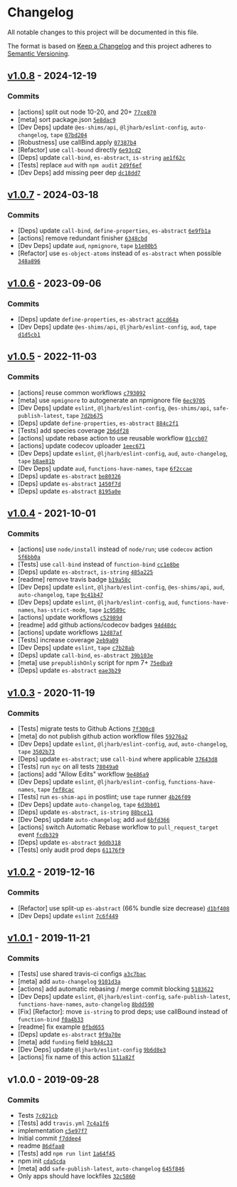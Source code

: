 # Changelog

All notable changes to this project will be documented in this file.

The format is based on [Keep a Changelog](https://keepachangelog.com/en/1.0.0/)
and this project adheres to [Semantic Versioning](https://semver.org/spec/v2.0.0.html).

## [v1.0.8](https://github.com/es-shims/Array.prototype.map/compare/v1.0.7...v1.0.8) - 2024-12-19

### Commits

- [actions] split out node 10-20, and 20+ [`77ce870`](https://github.com/es-shims/Array.prototype.map/commit/77ce87092ab32686eebbaf92c8ce2e10578569cc)
- [meta] sort package.json [`5e8dac9`](https://github.com/es-shims/Array.prototype.map/commit/5e8dac9bc8bb58a829c74f91653dd8e15ec99cd4)
- [Dev Deps] update `@es-shims/api`, `@ljharb/eslint-config`, `auto-changelog`, `tape` [`07bd204`](https://github.com/es-shims/Array.prototype.map/commit/07bd20414776da3b01fc709aaf1924763d3427af)
- [Robustness] use callBind.apply [`07387b4`](https://github.com/es-shims/Array.prototype.map/commit/07387b4e9af8587977801e6d867725709f5b5da2)
- [Refactor] use `call-bound` directly [`6e93cd2`](https://github.com/es-shims/Array.prototype.map/commit/6e93cd2422ad2d5655aa15f3e25a95a4ab41b15e)
- [Deps] update `call-bind`, `es-abstract`, `is-string` [`ae1f62c`](https://github.com/es-shims/Array.prototype.map/commit/ae1f62c6766e249fca663cd2780a40975469fdbc)
- [Tests] replace `aud` with `npm audit` [`2d9f6ef`](https://github.com/es-shims/Array.prototype.map/commit/2d9f6ef08efa0024798f05438874087174b4902f)
- [Dev Deps] add missing peer dep [`dc18dd7`](https://github.com/es-shims/Array.prototype.map/commit/dc18dd7ebe4665aa98969bdf6b7a6d6964227a46)

## [v1.0.7](https://github.com/es-shims/Array.prototype.map/compare/v1.0.6...v1.0.7) - 2024-03-18

### Commits

- [Deps] update `call-bind`, `define-properties`, `es-abstract` [`6e9fb1a`](https://github.com/es-shims/Array.prototype.map/commit/6e9fb1ae81e665c218f337e93eba9a365252eea1)
- [actions] remove redundant finisher [`6348cbd`](https://github.com/es-shims/Array.prototype.map/commit/6348cbdccbbde2cfd536bc5032736bfb044c83c8)
- [Dev Deps] update `aud`, `npmignore`, `tape` [`b1e00b5`](https://github.com/es-shims/Array.prototype.map/commit/b1e00b5a8ae16ebd3fc7214af033888645b98923)
- [Refactor] use `es-object-atoms` instead of `es-abstract` when possible [`348a896`](https://github.com/es-shims/Array.prototype.map/commit/348a896ca9a8741380ce4291238817a20a023841)

## [v1.0.6](https://github.com/es-shims/Array.prototype.map/compare/v1.0.5...v1.0.6) - 2023-09-06

### Commits

- [Deps] update `define-properties`, `es-abstract` [`accd64a`](https://github.com/es-shims/Array.prototype.map/commit/accd64a9aff33e13ad5b6f6f32e738e8d898c076)
- [Dev Deps] update `@es-shims/api`, `@ljharb/eslint-config`, `aud`, `tape` [`d1d5cb1`](https://github.com/es-shims/Array.prototype.map/commit/d1d5cb1bb126140d5ad3d55705e1bf3afcbb40cd)

## [v1.0.5](https://github.com/es-shims/Array.prototype.map/compare/v1.0.4...v1.0.5) - 2022-11-03

### Commits

- [actions] reuse common workflows [`c793092`](https://github.com/es-shims/Array.prototype.map/commit/c793092afae6c6df1a12f83c18b8710993039307)
- [meta] use `npmignore` to autogenerate an npmignore file [`6ec9705`](https://github.com/es-shims/Array.prototype.map/commit/6ec97053be3365748623b9f08460ab0ef98e4a66)
- [Dev Deps] update `eslint`, `@ljharb/eslint-config`, `@es-shims/api`, `safe-publish-latest`, `tape` [`7d2b675`](https://github.com/es-shims/Array.prototype.map/commit/7d2b675dca7a1ccab28dde7c5fab390d6cdc4d8a)
- [Deps] update `define-properties`, `es-abstract` [`884c2f1`](https://github.com/es-shims/Array.prototype.map/commit/884c2f11a9fed3053af348f627b2ff9248c95cfd)
- [Tests] add species coverage [`2b6df28`](https://github.com/es-shims/Array.prototype.map/commit/2b6df287c84751c910d3f01d009600684e2b6255)
- [actions] update rebase action to use reusable workflow [`01ccb07`](https://github.com/es-shims/Array.prototype.map/commit/01ccb07c7f77bc218f54de61b2fff3a0479be037)
- [actions] update codecov uploader [`1eec671`](https://github.com/es-shims/Array.prototype.map/commit/1eec67117364ee2913bd5a16e336b22c9e13ae5d)
- [Dev Deps] update `eslint`, `@ljharb/eslint-config`, `aud`, `auto-changelog`, `tape` [`b8ae81b`](https://github.com/es-shims/Array.prototype.map/commit/b8ae81b535728ca06b2ea976c6be97b9e1262cc7)
- [Dev Deps] update `aud`, `functions-have-names`, `tape` [`6f2ccae`](https://github.com/es-shims/Array.prototype.map/commit/6f2ccaed5367de01519d96ba25a95966f1f30df2)
- [Deps] update `es-abstract` [`be80326`](https://github.com/es-shims/Array.prototype.map/commit/be80326dea4dd9baff2b84fa8cc8891fd74f967e)
- [Deps] update `es-abstract` [`1450f7d`](https://github.com/es-shims/Array.prototype.map/commit/1450f7d8b02eddd30762e7f81d3a8cc721642d4c)
- [Deps] update `es-abstract` [`8195a0e`](https://github.com/es-shims/Array.prototype.map/commit/8195a0e83620fa05ae03e2617b07b6937cfc3733)

## [v1.0.4](https://github.com/es-shims/Array.prototype.map/compare/v1.0.3...v1.0.4) - 2021-10-01

### Commits

- [actions] use `node/install` instead of `node/run`; use `codecov` action [`5f6bb0a`](https://github.com/es-shims/Array.prototype.map/commit/5f6bb0afa3645cc08cf8ea86a609e54c1efe2e00)
- [Tests] use `call-bind` instead of `function-bind` [`cc1e8be`](https://github.com/es-shims/Array.prototype.map/commit/cc1e8be8f569d94c435cc77aa95c92fa286acf25)
- [Deps] update `es-abstract`, `is-string` [`485a225`](https://github.com/es-shims/Array.prototype.map/commit/485a2254c0aced3e888035659b33dabc5ae04b71)
- [readme] remove travis badge [`b19a58c`](https://github.com/es-shims/Array.prototype.map/commit/b19a58cac0f354a18cdd53c2b23fc2eed5895701)
- [Dev Deps] update `eslint`, `@ljharb/eslint-config`, `@es-shims/api`, `aud`, `auto-changelog`, `tape` [`9c41b47`](https://github.com/es-shims/Array.prototype.map/commit/9c41b47b23bb06e5b5b79b8c830822beedade0aa)
- [Dev Deps] update `eslint`, `@ljharb/eslint-config`, `aud`, `functions-have-names`, `has-strict-mode`, `tape` [`1c9589c`](https://github.com/es-shims/Array.prototype.map/commit/1c9589cceaefe2930b8ce01a7639decd80b49d39)
- [actions] update workflows [`c52989d`](https://github.com/es-shims/Array.prototype.map/commit/c52989d548d9c65705e80dc630ca1688b58c7403)
- [readme] add github actions/codecov badges [`94d48dc`](https://github.com/es-shims/Array.prototype.map/commit/94d48dc111f97426f54076b7341883ccab86eec3)
- [actions] update workflows [`12d87af`](https://github.com/es-shims/Array.prototype.map/commit/12d87afe4f1efd5e758367eee21ecee628f41738)
- [Tests] increase coverage [`2eb9a09`](https://github.com/es-shims/Array.prototype.map/commit/2eb9a0983daeae85dc450f307789018138329e7b)
- [Dev Deps] update `eslint`, `tape` [`c7b28ab`](https://github.com/es-shims/Array.prototype.map/commit/c7b28ab73951f428f2919d479df30b7506802896)
- [Deps] update `call-bind`, `es-abstract` [`39b103e`](https://github.com/es-shims/Array.prototype.map/commit/39b103ea6f8ede7ec0990af02b7a5235c408a2e4)
- [meta] use `prepublishOnly` script for npm 7+ [`75edba9`](https://github.com/es-shims/Array.prototype.map/commit/75edba96d1b550fa53c727eaebe5b942be8af338)
- [Deps] update `es-abstract` [`eae3b29`](https://github.com/es-shims/Array.prototype.map/commit/eae3b291fb42246a4615aa27bd3b816e8c8e94ec)

## [v1.0.3](https://github.com/es-shims/Array.prototype.map/compare/v1.0.2...v1.0.3) - 2020-11-19

### Commits

- [Tests] migrate tests to Github Actions [`7f300c8`](https://github.com/es-shims/Array.prototype.map/commit/7f300c8dc386f6452a8a742c3ff1955f79fca448)
- [meta] do not publish github action workflow files [`59276a2`](https://github.com/es-shims/Array.prototype.map/commit/59276a22dbac0a431e422d7056b06a51c565c0ed)
- [Dev Deps] update `eslint`, `@ljharb/eslint-config`, `aud`, `auto-changelog`,  `tape` [`3502b73`](https://github.com/es-shims/Array.prototype.map/commit/3502b73827b0998edd6538ce7728d5fd9933c15f)
- [Deps] update `es-abstract`; use `call-bind` where applicable [`37643d8`](https://github.com/es-shims/Array.prototype.map/commit/37643d8611c54b4b7f159532b4a7ea8fc183cb6b)
- [Tests] run `nyc` on all tests [`78049a0`](https://github.com/es-shims/Array.prototype.map/commit/78049a085944abd2186d9d7fbcf442b19b11d1e7)
- [actions] add "Allow Edits" workflow [`9e486a9`](https://github.com/es-shims/Array.prototype.map/commit/9e486a9865d5874768ed414b1e1cf30ec025fed7)
- [Dev Deps] update `eslint`, `@ljharb/eslint-config`, `functions-have-names`, `tape` [`fef8cac`](https://github.com/es-shims/Array.prototype.map/commit/fef8cac1ed6b3f37fcc8d77e44603d0f885ab4a3)
- [Tests] run `es-shim-api` in postlint; use `tape` runner [`4b26f09`](https://github.com/es-shims/Array.prototype.map/commit/4b26f09fcac54df57fb496ca31f435336e1ef470)
- [Dev Deps] update `auto-changelog`, `tape` [`6d3bb01`](https://github.com/es-shims/Array.prototype.map/commit/6d3bb01f5d092fce194a51d2782133803b8801ee)
- [Deps] update `es-abstract`, `is-string` [`88bce11`](https://github.com/es-shims/Array.prototype.map/commit/88bce1118b8452c9f6c89d68f2f247f1946e89dd)
- [Dev Deps] update `auto-changelog`; add `aud` [`6bfd366`](https://github.com/es-shims/Array.prototype.map/commit/6bfd3666905d45e76a3b988f01720c98619e84a4)
- [actions] switch Automatic Rebase workflow to `pull_request_target` event [`fcdb329`](https://github.com/es-shims/Array.prototype.map/commit/fcdb329c0bb0f23a77c4092dbdbed0e1073b4582)
- [Deps] update `es-abstract` [`9ddb318`](https://github.com/es-shims/Array.prototype.map/commit/9ddb31815b8254a2d1f2fc1e9b37da9b42ed979e)
- [Tests] only audit prod deps [`61176f9`](https://github.com/es-shims/Array.prototype.map/commit/61176f995d0c58348a95f04b8b15aa51ba21711f)

## [v1.0.2](https://github.com/es-shims/Array.prototype.map/compare/v1.0.1...v1.0.2) - 2019-12-16

### Commits

- [Refactor] use split-up `es-abstract` (66% bundle size decrease) [`d1bf408`](https://github.com/es-shims/Array.prototype.map/commit/d1bf408f70ef059bcb8beb28f960073ed4792c23)
- [Dev Deps] update `eslint` [`7c6f449`](https://github.com/es-shims/Array.prototype.map/commit/7c6f449e1b0ec6a7b0c04b1952a6a16d145fa2a1)

## [v1.0.1](https://github.com/es-shims/Array.prototype.map/compare/v1.0.0...v1.0.1) - 2019-11-21

### Commits

- [Tests] use shared travis-ci configs [`a3c7bac`](https://github.com/es-shims/Array.prototype.map/commit/a3c7bac90d35642d683ad7704be4c4bf639ae0ee)
- [meta] add `auto-changelog` [`9101d3a`](https://github.com/es-shims/Array.prototype.map/commit/9101d3a09cc6bb3fd814439ea81664cdf436d75a)
- [actions] add automatic rebasing / merge commit blocking [`5183622`](https://github.com/es-shims/Array.prototype.map/commit/5183622f5819712275e1fbdb16c27c4aae35b3c1)
- [Dev Deps] update `eslint`, `@ljharb/eslint-config`, `safe-publish-latest`, `functions-have-names`, `auto-changelog` [`8bdd590`](https://github.com/es-shims/Array.prototype.map/commit/8bdd5904e505a96f7cfa34cf15618a4b551e9b29)
- [Fix] [Refactor]: move `is-string` to prod deps; use callBound instead of `function-bind` [`f0a4b33`](https://github.com/es-shims/Array.prototype.map/commit/f0a4b33df2268f2e7bdc3f777e0c1d3d85f99a90)
- [readme] fix example [`0fbd655`](https://github.com/es-shims/Array.prototype.map/commit/0fbd655b90b4d7791bd26da4322370230e40aca2)
- [Deps] update `es-abstract` [`9f9a70e`](https://github.com/es-shims/Array.prototype.map/commit/9f9a70ea4666dc644adcd126982bf9095747039a)
- [meta] add `funding` field [`b944c33`](https://github.com/es-shims/Array.prototype.map/commit/b944c3304e142053c6aa34ab69b4fc551e89eb4d)
- [Dev Deps] update `@ljharb/eslint-config` [`9b6d8e3`](https://github.com/es-shims/Array.prototype.map/commit/9b6d8e3390bcf989d940e187eba59f6077d02a7e)
- [actions] fix name of this action [`511a82f`](https://github.com/es-shims/Array.prototype.map/commit/511a82f57071320bb096923f1bba346d9b1c79f2)

## v1.0.0 - 2019-09-28

### Commits

- Tests [`7c021cb`](https://github.com/es-shims/Array.prototype.map/commit/7c021cb73eb1dc791384a85f17f28d3d0c8034fd)
- [Tests] add `travis.yml` [`7c4a1f6`](https://github.com/es-shims/Array.prototype.map/commit/7c4a1f632034cd552be5e179837aaddc44e425cd)
- implementation [`c5e97f7`](https://github.com/es-shims/Array.prototype.map/commit/c5e97f72e70f04166c1eda8d67e21f8c0d7ec973)
- Initial commit [`f7ddee4`](https://github.com/es-shims/Array.prototype.map/commit/f7ddee424d3ea57ba6a8deef32375a74f88d0977)
- readme [`86dfaa0`](https://github.com/es-shims/Array.prototype.map/commit/86dfaa09fc0aba93f5c80813ad3159f61ce37042)
- [Tests] add `npm run lint` [`1a64f45`](https://github.com/es-shims/Array.prototype.map/commit/1a64f457f6b9693c1b56303ded0f0e64253c9704)
- npm init [`cda5cda`](https://github.com/es-shims/Array.prototype.map/commit/cda5cda6fb2b3cd6107d79c1535ded3e4c9cead3)
- [meta] add `safe-publish-latest`, `auto-changelog` [`645f846`](https://github.com/es-shims/Array.prototype.map/commit/645f8465648969b8c908fad098403f3fc112d0e4)
- Only apps should have lockfiles [`32c5860`](https://github.com/es-shims/Array.prototype.map/commit/32c5860900487e6de237ec184d02639eaeea536d)
